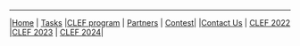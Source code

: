 -----
 |[Home](https://www.joker-project.com/2025/) | [Tasks](https://www.joker-project.com/2025/tasks) |[CLEF&nbsp;program](program) | [Partners](partners) | [Contest](contest)|
 |[Contact&nbsp;Us](contact) | [CLEF&nbsp;2022](https://www.joker-project.com/clef-2022/EN/project) |[CLEF&nbsp;2023](https://www.joker-project.com/clef-2023/) | [CLEF&nbsp;2024](https://www.joker-project.com/clef-2024/)|


